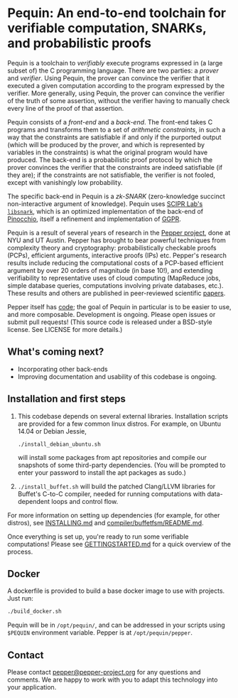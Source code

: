 # Pequin: An end-to-end toolchain for verifiable computation, SNARKs, and probabilistic proofs #

Pequin is a toolchain to *verifiably* execute programs expressed in (a
large subset of) the C programming language. There are two parties: a
*prover* and *verifier*. Using Pequin, the prover can convince the
verifier that it executed a given computation according to the program
expressed by the verifier. More generally, using Pequin, the prover can
convince the verifier of the truth of some assertion, without the
verifier having to manually check every line of the proof of that
assertion.

Pequin consists of a *front-end* and a *back-end*. The front-end takes C
programs and transforms them to a set of *arithmetic constraints*, in
such a way that the constraints are satisfiable if and only if the
purported output (which will be produced by the prover, and which is
represented by variables in the constraints) is what the original
program would have produced. The back-end is a probabilistic proof
protocol by which the prover convinces the verifier that the constraints
are indeed satisfiable (if they are); if the constraints are not
satisfiable, the verifier is not fooled, except with vanishingly low
probability.

The specific back-end in Pequin is a *zk-SNARK* (zero-knowledge succinct
non-interactive argument of knowledge). Pequin uses [SCIPR Lab's
`libsnark`](https://github.com/scipr-lab/libsnark), which is an
optimized implementation of the back-end of
[Pinocchio](http://research.microsoft.com/apps/pubs/default.aspx?id=180286),
itself a refinement and implementation of
[GGPR](http://eprint.iacr.org/2012/215).

Pequin is a result of several years of research in the [Pepper
project](http://www.pepper-project.org/), done at NYU and UT Austin.
Pepper has brought to bear powerful techniques from
complexity theory and cryptography: probabilistically checkable proofs
(PCPs), efficient arguments, interactive proofs (IPs) etc.
Pepper's research results include
reducing the computational costs of a PCP-based efficient argument by
over 20 orders of magnitude (in base 10!), and extending verifiability to
representative uses of cloud computing (MapReduce jobs, simple
database queries, computations involving private databases, etc.).
These results and others are published in peer-reviewed scientific
[papers](http://www.pepper-project.org/#publications).

Pepper itself has [code](https://github.com/pepper-project/pepper);
the goal of Pequin in particular is to be easier to use, and more composable. Development is ongoing. Please open issues or
submit pull requests!  (This source code is released under a BSD-style
license. See LICENSE for more details.)

## What's coming next? ##

* Incorporating other back-ends
* Improving documentation and usability of this codebase is ongoing.

## Installation and first steps ##

1. This codebase depends on several external libraries. Installation
   scripts are provided for a few common linux distros. For example,
   on Ubuntu 14.04 or Debian Jessie,
   ```
   ./install_debian_ubuntu.sh
   ```
   will install some packages from apt repositories and compile our
   snapshots of some third-party dependencies. (You will be
   prompted to enter your password to install the apt packages as
   sudo.)
   
2. `./install_buffet.sh` will build the patched Clang/LLVM libraries for
   Buffet's C-to-C compiler, needed for running computations with
   data-dependent loops and control flow. 

For more information on setting up dependencies (for example, for
other distros), see [INSTALLING.md](INSTALLING.md) and [compiler/buffetfsm/README.md](compiler/buffetfsm/README.md).

Once everything is set up, you're ready to run some verifiable
computations! Please see [GETTINGSTARTED.md](GETTINGSTARTED.md) for a quick overview of the process.

## Docker ##
A dockerfile is provided to build a base docker image to use with projects. Just run:

```bash
./build_docker.sh
```
Pequin will be in `/opt/pequin/`, and can be addressed in your scripts using `$PEQUIN` environment variable. Pepper is at `/opt/pequin/pepper`.
## Contact ##

Please contact pepper@pepper-project.org for any questions and comments. We are happy to work with you to adapt this technology into your application.
